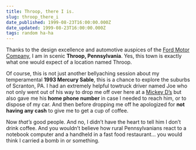 ```yaml
---
title: Throop, there I is.
slug: throop_there_i
date_published: 1999-08-23T16:00:00.000Z
date_updated: 1999-08-23T16:00:00.000Z
tags: random ha-ha
---
```


Thanks to the design excellence and automotive auspices of the [Ford Motor Company](http://www.ford.com), I am in scenic **Throop, Pennsylvania**. Yes, this town is exactly what one would expect of a location named Throop.

Of course, this is not just another bellyaching session about my temperamental **1993 Mercury Sable**, this is a chance to explore the suburbs of Scranton, PA. I had an extremely helpful towtruck driver named Joe who not only went out of his way to drop me off over here at a [Mickey D’s](http://www.mcdonalds.com) but also gave me his **home phone number** in case I needed to reach him, or to dispose of my car. And then before dropping me off he apologized for **not having any cash** to give me to get a cup of coffee.

Now *that’s* good people. And no, I didn’t have the heart to tell him I don’t drink coffee. And you wouldn’t believe how rural Pennsylvanians react to a notebook computer and a handheld in a fast food restaurant… you would think I carried a bomb in or something.
